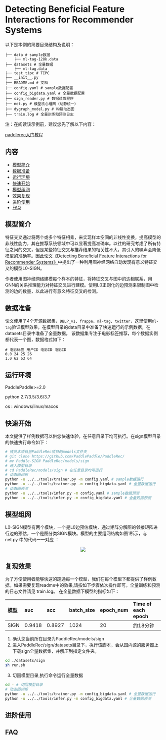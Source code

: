# Detecting Beneficial Feature Interactions for Recommender Systems

 以下是本例的简要目录结构及说明： 

```shell
├── data # sample数据
    ├── ml-tag-128k.data
├── datasets # 全量数据
    ├── ml-tag.data
├── test_tipc # TIPC
├── __init__.py 
├── README.md # 文档
├── config.yaml # sample数据配置
├── config_bigdata.yaml # 全量数据配置
├── sign_reader.py # 数据读取程序
├── net.py # 模型核心组网（动静统一）
├── dygraph_model.py # 构建动态图
├── train.log # 全量训练和预测日志
```

注：在阅读该示例前，建议您先了解以下内容：

[paddlerec入门教程](https://github.com/PaddlePaddle/PaddleRec/blob/master/README.md)

## 内容

- [模型简介](#模型简介)
- [数据准备](#数据准备)
- [运行环境](#运行环境)
- [快速开始](#快速开始)
- [模型组网](#模型组网)
- [效果复现](#效果复现)
- [进阶使用](#进阶使用)
- [FAQ](#FAQ)

## 模型简介

特征交叉通过将两个或多个特征相乘，来实现样本空间的非线性变换，提高模型的非线性能力，其在推荐系统领域中可以显著提高准确率。以往的研究考虑了所有特征之间的交叉，但是某些特征交叉与推荐结果的相关性不大，其引入的噪声会降低模型的准确率。因此论文[《Detecting Beneficial Feature Interactions for Recommender Systems》]( https://arxiv.org/pdf/2008.00404v6.pdf )中提出了一种利用图神经网络自动发现有意义特征交叉的模型L0-SIGN。

作者使用图神经网络建模每个样本的特征，将特征交叉与图中的边相联系，用GNN的关系推理能力对特征交叉进行建模。使用L0正则化的边预测来限制图中检测的边的数量，以此进行有意义特征交叉的检测。

## 数据准备

论文使用了4个开源数据集，`DBLP_v1`、`frappe`、`ml-tag`、`twitter`，这里使用`ml-tag`验证模型效果，在模型目录的data目录中准备了快速运行的示例数据，在datasets目录中准备了全量数据。
该数据集专注于电影标签推荐，每个数据实例都代表一个图，数据格式如下：

```shell
# 电影标签 用户ID 电影ID 电影ID
0.0 24 25 26
1.0 62 63 64
```

## 运行环境

PaddlePaddle>=2.0

python 2.7/3.5/3.6/3.7

os : windows/linux/macos 

## 快速开始
本文提供了样例数据可以供您快速体验，在任意目录下均可执行。在sign模型目录的快速执行命令如下： 
```bash
# 拷贝本项目至PaddleRec项目的models文件夹
# git clone https://github.com/PaddlePaddle/PaddleRec/
# mv Paddle-SIGN PaddleRec/models/sign
# 进入模型目录
# cd PaddleRec/models/sign # 在任意目录均可运行
# 动态图训练
python -u ../../tools/trainer.py -m config.yaml # sample数据运行
python -u ../../tools/trainer.py -m config_bigdata.yaml # 全量数据运行
# 动态图预测
python -u ../../tools/infer.py -m config.yaml # sample数据预测
python -u ../../tools/infer.py -m config_bigdata.yaml # 全量数据预测
```

## 模型组网
L0-SIGN模型有两个模块，一个是L0边预估模块，通过矩阵分解图的邻接矩阵进行边的预估，一个是图分类SIGN模块。模型的主要组网结构如图1所示，与 net.py 中的代码一一对应 ：

<p align="center">
<img align="center" src="https://picgo-1256052225.cos.ap-guangzhou.myqcloud.com/img/202201241713641.png">
<p>


## 复现效果
为了方便使用者能够快速的跑通每一个模型，我们在每个模型下都提供了样例数据。如果需要复现readme中的效果,请按如下步骤依次操作即可。全量训练和预测的日志文件请见 train.log。
在全量数据下模型的指标如下：

| 模型 | auc   | acc   | batch_size | epoch_num | Time of each epoch |
| :------| :------ | :------ | :------| :------ | :------ |
| SIGN | 0.9418 | 0.8927 | 1024 | 20 | 约18分钟 |

1. 确认您当前所在目录为PaddleRec/models/sign
2. 进入PaddleRec/sign/datasets目录下，执行该脚本，会从国内源的服务器上下载sign全量数据集，并解压到指定文件夹。
``` bash
cd ./datasets/sign
sh run.sh
```
3. 切回模型目录,执行命令运行全量数据
```bash
cd - # 切回模型目录
# 动态图训练
python -u ../../tools/trainer.py -m config_bigdata.yaml # 全量数据运行
python -u ../../tools/infer.py -m config_bigdata.yaml # 全量数据预测
```

## 进阶使用

## FAQ
